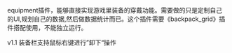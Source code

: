 equipment插件，能够直接实现游戏里装备的穿戴功能。需要做的只是定制自己的UI,规划自己的数据,然后做数据统计而已。这个插件需要《backpack_grid》插件搭配使用，不能独立运行。

v1.1 装备栏支持鼠标右键进行”卸下“操作